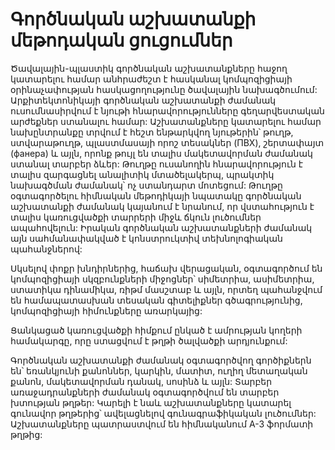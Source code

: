 # Գործնական աշխատանքի մեթոդական ցուցումներ

Ծավալային-պլաստիկ գործնական աշխատանքները հաջող կատարելու համար անհրաժեշտ է հասկանալ կոմպոզիցիայի օրինաչափության հասկացողությունը ծավալային նախագծումում: Արքիտեկտոնիկայի գործնական աշխատանքի ժամանակ ուսումնասիրվում է նյութի հնարավորությունները գեղարվեստական արժեքներ ստանալու համար: Աշխատանքները կատարելու համար նախընտրանքը տրվում է հեշտ ենթարկվող նյութերին՝ թուղթ, ստվարաթուղթ, պլաստմասայի որոշ տեսակներ (ПВХ), շերտափայտ (фанера) և այլն, որոնք թույլ են տալիս մակետավորման ժամանակ ստանալ տարբեր ձևեր: Թուղթը ուսանողին հնարավորություն է տալիս զարգացնել անալիտիկ մտածելակերպ, պրակտիկ նախագծման ժամանակ՝ ոչ ստանդարտ մոտեցում: Թուղթը օգտագործելու հիմնական մեթոդիկայի նպատակը գործնական աշխատանքի ժամանակ կայանում է նրանում, որ վստահություն է տալիս կառուցվածքի տարրերի միջև ճկուն լուծումներ ապահովելուն: Իրական գործնական աշխատանքների ժամանակ այն սահմանափակված է կոնստրուկտիվ տեխնոլոգիական պահանջներով:

Սկսելով փոքր խնդիրներից, հաճախ վերացական, օգտագործում են կոմպոզիցիայի սկզբունքների միջոցներ՝ սիմետրիա, ասիմետրիա, ստատիկա դինամիկա, ռիթմ մասշտաբ և այլն, որտեղ պահանջվում են համապատասխան տեսական գիտելիքներ գծագրությունից, կոմպոզիցիայի հիմունքները առարկայից:

Ցանկացած կառուցվածքի հիմքում ընկած է ամրության կողերի համակարգը, որը ստացվում է թղթի ծալվածքի արդյունքում:

Գործնական աշխատանքի ժամանակ օգտագործվող գործիքներն են՝ եռանկյունի քանոններ, կարկին, մատիտ, ուղիղ մետաղական քանոն, մակետավորման դանակ, սոսինձ և այլն: Տարբեր առաջադրանքների ժամանակ օգտագործվում են տարբեր խտության թղթեր: Կարելի է նաև աշխատանքները կատարել գունավոր թղթերից՝ ավելացնելով գունագրաֆիկական լուծումներ: Աշխատանքները պատրաստվում են հիմնականում A-3 ֆորմատի թղթից:

